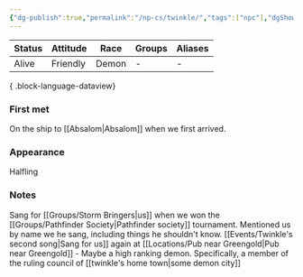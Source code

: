 ```yaml
---
{"dg-publish":true,"permalink":"/np-cs/twinkle/","tags":["npc"],"dgShowBacklinks":true,"dgShowLocalGraph":true,"noteIcon":"npc","created":"2023-12-28T00:47:32.981+01:00","updated":"2024-01-13T17:11:22.425+01:00"}
---
```


| Status | Attitude | Race  | Groups | Aliases |
| ------ | -------- | ----- | ------ | ------- |
| Alive  | Friendly | Demon | \-     | \-      |

{ .block-language-dataview}
### First met
On the ship to [[Absalom\|Absalom]] when we first arrived.
### Appearance
Halfling
### Notes
Sang for [[Groups/Storm Bringers\|us]] when we won the [[Groups/Pathfinder Society\|Pathfinder society]] tournament. Mentioned us by name we he sang, including things he shouldn't know.
[[Events/Twinkle's second song\|Sang for us]] again at [[Locations/Pub near Greengold\|Pub near Greengold]] -  Maybe a high ranking demon. Specifically, a member of the ruling council of [[twinkle's home town\|some demon city]]